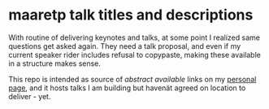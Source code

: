 # maaretp talk titles and descriptions 

With routine of delivering keynotes and talks, at some point I realized same questions get asked again. They need a talk proposal, 
and even if my current speaker rider includes refusal to copypaste, making these available in a structure makes sense. 

This repo is intended as source of *abstract available* links on my [personal page](https://maaretp.com/past_talks/), and it hosts 
talks I am building but havenät agreed on location to deliver - yet.  
